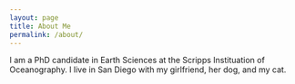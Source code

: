 ```yaml
---
layout: page
title: About Me
permalink: /about/
---
```


I am a PhD candidate in Earth Sciences at the Scripps Instituation of Oceanography. I live in San Diego with my girlfriend, her dog, and my cat.
